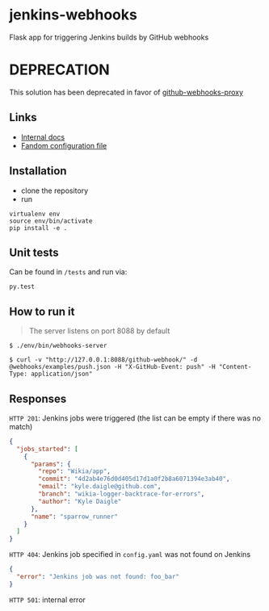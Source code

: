 jenkins-webhooks
================

Flask app for triggering Jenkins builds by GitHub webhooks

# DEPRECATION

This solution has been deprecated in favor of [github-webhooks-proxy](https://wikia-inc.atlassian.net/wiki/spaces/PLAT/pages/493978068/Github+Webhooks+Proxy)

## Links

* [Internal docs](https://wikia-inc.atlassian.net/wiki/spaces/QMT/pages/62489571/Jenkins+for+pull+requests)
* [Fandom configuration file](https://github.com/Wikia/chef-repo/blob/master/cookbooks/jenkins-webhooks-18/templates/default/config.yaml.erb)

## Installation

* clone the repository
* run

```
virtualenv env
source env/bin/activate
pip install -e .
```

## Unit tests

Can be found in ``/tests`` and run via:

```
py.test
```

## How to run it

> The server listens on port 8088 by default

```
$ ./env/bin/webhooks-server
```

```
$ curl -v "http://127.0.0.1:8088/github-webhook/" -d @webhooks/examples/push.json -H "X-GitHub-Event: push" -H "Content-Type: application/json"
```

## Responses

`HTTP 201`: Jenkins jobs were triggered (the list can be empty if there was no match)

```json
{
  "jobs_started": [
    {
      "params": {
        "repo": "Wikia/app",
        "commit": "4d2ab4e76d0d405d17d1a0f2b8a6071394e3ab40",
        "email": "kyle.daigle@github.com",
        "branch": "wikia-logger-backtrace-for-errors",
        "author": "Kyle Daigle"
      },
      "name": "sparrow_runner"
    }
  ]
}
```

`HTTP 404`: Jenkins job specified in `config.yaml` was not found on Jenkins

```json
{
  "error": "Jenkins job was not found: foo_bar"
}
```

`HTTP 501`: internal error
